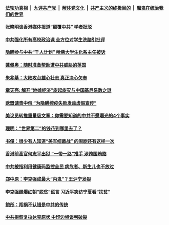 

####  [法轮功真相](../../../../basic/blob/master/README.md?t=06101131) &nbsp;|&nbsp; [九评共产党](../../../../9ping.md/blob/master/README.md?t=06101131) &nbsp;|&nbsp; [解体党文化](../../../../jtdwh.md/blob/master/README.md?t=06101131)  &nbsp;|&nbsp; [共产主义的终极目的](../../../../gczydzjmd.md/blob/master/README.md?t=06101131) &nbsp;|&nbsp; [魔鬼在统治我们的世界](../../../../mgztzwmdsj.md/blob/master/README.md?t=06101131) 

#### [张晓明谈香港媒体报道“颠覆中共” 学者批驳](../pages/soh5/388594.md?t=06101131) 
#### [ 中共强化所有高校政治课  全方位对学生洗脑引批评](../pages/soh5/388570.md?t=06101131) 
#### [隐瞒参与中共“千人计划” 哈佛大学生化系主任被诉](../pages/soh5/388615.md?t=06101131) 
#### [蓬佩奥：随时准备帮助遭中共威胁的英国](../pages/soh5/388612.md?t=06101131) 
#### [朱兆基：大陆攻台雄心壮志  真正决心欠奉](../pages/soh5/388537.md?t=06101131) 
#### [章天亮: 解开“地摊经济”旋起旋灭与中国基尼系数之谜](../pages/soh5/388528.md?t=06101131) 
#### [欧盟谴责中俄 “为隐瞒控疫失败发动虚假宣传”](../pages/soh5/388468.md?t=06101131) 
#### [美议员转推重量级文章：你需要知道的中共不愿曝光的4个事实](../pages/soh5/388477.md?t=06101131) 
#### [理明：“世界第二”的钱花到哪里去了？](../pages/soh5/388444.md?t=06101131) 
#### [书僮：很少有人知道“美军细菌战”  的闹剧还有这样一次](../pages/soh5/388426.md?t=06101131) 
#### [香港前高官何志平出狱 “一带一路”推手 涉跨国贿赂](../pages/soh5/388429.md?t=06101131) 
#### [中共被指利用健康码监控全民 病危者、新生儿也不放过](../pages/soh5/388372.md?t=06101131) 
#### [郑中原：李克强成最大“内鬼”？王沪宁发狠](../pages/soh5/388363.md?t=06101131) 
#### [李克强踢爆红朝“脱贫”谎言 习近平突访宁夏看“扶贫”](../pages/soh5/388306.md?t=06101131) 
#### [鲍彤：闯祸不认错是中共的传统](../pages/soh5/388327.md?t=06101131) 
#### [中共拒恢复拉达克原状 中印边境谈判破裂](../pages/soh5/388297.md?t=06101131) 
